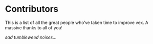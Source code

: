 # Contributors

This is a list of all the great people who’ve taken time to improve vex. A massive thanks to all of you!

_sad tumbleweed noises..._
